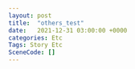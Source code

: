 ```yaml
---
layout: post
title:  "others_test"
date:   2021-12-31 03:00:00 +0000
categories: Etc
Tags: Story Etc
SceneCode: []
---
```

